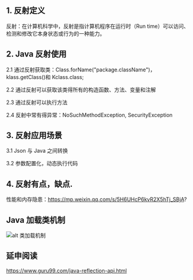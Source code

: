 ## 1. 反射定义
反射：在计算机科学中，反射是指计算机程序在运行时（Run time）可以访问、检测和修改它本身状态或行为的一种能力。
## 2. Java 反射使用
2.1 通过反射获取类：Class.forName("package.className")，klass.getClass()和 Kclass.class;

2.2 通过反射可以获取该类得所有的构造函数、方法、变量和注解

2.3 通过反射可以执行方法

2.4 反射中常有得异常：NoSuchMethodException, SecurityException

## 3. 反射应用场景
3.1 Json 与 Java 之间转换

3.2 参数配置化，动态执行代码

## 4. 反射有点，缺点.
性能和内存隐患：https://mp.weixin.qq.com/s/5H6UHcP6kvR2X5hTj_SBjA?

## Java 加载类机制
![alt 类加载机制](https://pic4.zhimg.com/80/v2-4face8109e0d52ef5894c41c69e4ec6b_hd.jpg)

## 延申阅读
https://www.guru99.com/java-reflection-api.html
